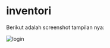 # inventori

Berikut adalah screenshot tampilan nya:

![login](https://user-images.githubusercontent.com/33209112/104845574-c256a200-5908-11eb-98b0-fff3a72a7d4c.png)
